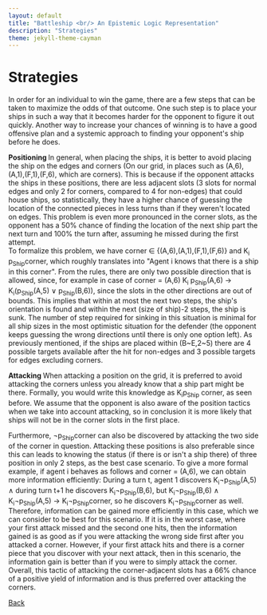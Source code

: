 ```yaml
---
layout: default
title: "Battleship <br/> An Epistemic Logic Representation"
description: "Strategies"
theme: jekyll-theme-cayman
---
```


# Strategies  
In order for an individual to win the game, there are a few steps that can be taken to maximize the odds of that outcome. One such step is to place your ships in such a way that it becomes harder for the opponent to figure it out quickly. Another way to increase your chances of winning is to have a good offensive plan and a systemic approach to finding your opponent's ship before he does.

<b> Positioning </b>
In general, when placing the ships, it is better to avoid placing the ship on the edges and corners (On our grid, in places such as (A,6),(A,1),(F,1),(F,6), which are corners). This is because if the opponent attacks the ships in these positions, there are less adjacent slots (3 slots for normal edges and only 2 for corners, compared to 4 for non-edges) that could house ships, so statistically, they have a higher chance of guessing the location of the connected pieces in less turns than if they weren't located on edges. This problem is even more pronounced in the corner slots, as the opponent has a 50% chance of finding the location of the next ship part the next turn and 100% the turn after, assuming he missed during the first attempt.<br/>
To formalize this problem, we have corner &isin; {(A,6),(A,1),(F,1),(F,6)} and K<sub>i</sub> p<sub>Ship</sub>corner, which roughly translates into "Agent i knows that there is a ship in this corner". From the rules, there are only two possible direction that is allowed, since, for example in case of corner = (A,6) K<sub>i</sub> p<sub>Ship</sub>(A,6) &rarr; K<sub>i</sub>(p<sub>Ship</sub>(A,5) &or; p<sub>Ship</sub>(B,6)), since the slots in the other directions are out of bounds. This implies that within at most the next two steps, the ship's orientation is found and within the next (size of ship)-2 steps, the ship is sunk. The number of step required for sinking in this situation is minimal for all ship sizes in the most optimistic situation for the defender (the opponent keeps guessing the wrong directions until there is only one option left). As previously mentioned, if the ships are placed within (B~E,2~5) there are 4 possible targets available after the hit for non-edges and 3 possible targets for edges excluding corners.

<b> Attacking </b>
When attacking a position on the grid, it is preferred to avoid attacking the corners unless you already know that a ship part might be there. Formally, you would write this knowledge as K<sub>i</sub>p<sub>Ship</sub> corner, as seen before. We assume that the opponent is also aware of the position tactics when we take into account attacking, so in conclusion it is more likely that ships will not be in the corner slots in the first place.

Furthermore, &not;p<sub>Ship</sub>corner can also be discovered by attacking the two side of the corner in question. Attacking these positions is also preferable since this can leads to knowing the status (if there is or isn't a ship there) of three position in only 2 steps, as the best case scenario. To give a more formal example, if agent i behaves as follows and corner = (A,6), we can obtain more information efficiently: During a turn t, agent 1 discovers K<sub>i</sub>&not;p<sub>Ship</sub>(A,5) &and; during turn t+1 he discovers K<sub>i</sub>&not;p<sub>Ship</sub>(B,6), but K<sub>i</sub>&not;p<sub>Ship</sub>(B,6) &and; K<sub>i</sub>&not;p<sub>Ship</sub>(A,5) &rarr; K<sub>i</sub>&not;p<sub>Ship</sub>corner, so he discovers K<sub>i</sub>&not;p<sub>Ship</sub>corner as well. Therefore, information can be gained more efficiently in this case, which we can consider to be best for this scenario. If it is in the worst case, where your first attack missed and the second one hits, then the information gained is as good as if you were attacking the wrong side first after you attacked a corner. However, if your first attack hits and there is a corner piece that you discover with your next attack, then in this scenario, the information gain is better than if you were to simply attack the corner. Overall, this tactic of attacking the corner-adjacent slots has a 66% chance of a positive yield of information and is thus preferred over attacking the corners.

[Back](./)
